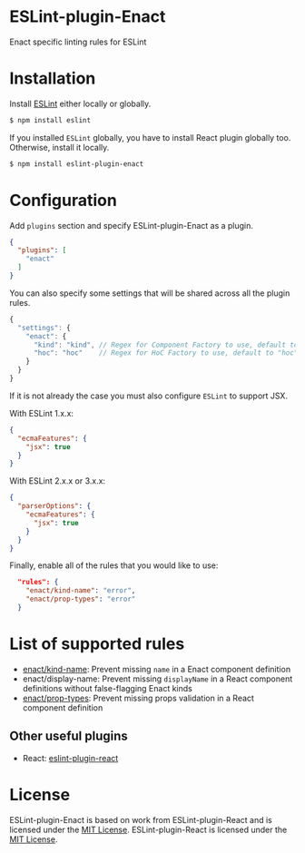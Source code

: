 ESLint-plugin-Enact
===================

Enact specific linting rules for ESLint

# Installation

Install [ESLint](https://www.github.com/eslint/eslint) either locally or globally.

```sh
$ npm install eslint
```

If you installed `ESLint` globally, you have to install React plugin globally too. Otherwise, install it locally.

```sh
$ npm install eslint-plugin-enact
```

# Configuration

Add `plugins` section and specify ESLint-plugin-Enact as a plugin.

```json
{
  "plugins": [
    "enact"
  ]
}
```

You can also specify some settings that will be shared across all the plugin rules.

```js
{
  "settings": {
    "enact": {
      "kind": "kind", // Regex for Component Factory to use, default to "kind"
      "hoc": "hoc"    // Regex for HoC Factory to use, default to "hoc"
    }
  }
}
```

If it is not already the case you must also configure `ESLint` to support JSX.

With ESLint 1.x.x:

```json
{
  "ecmaFeatures": {
    "jsx": true
  }
}
```

With ESLint 2.x.x or 3.x.x:

```json
{
  "parserOptions": {
    "ecmaFeatures": {
      "jsx": true
    }
  }
}
```

Finally, enable all of the rules that you would like to use:

```json
  "rules": {
    "enact/kind-name": "error",
    "enact/prop-types": "error"
  }
```

# List of supported rules

* [enact/kind-name](docs/rules/display-name.md): Prevent missing `name` in a Enact component definition
* enact/display-name: Prevent missing `displayName` in a React component definitions without false-flagging Enact kinds
* [enact/prop-types](docs/rules/prop-types.md): Prevent missing props validation in a React component definition

## Other useful plugins

- React: [eslint-plugin-react](https://github.com/yannickcr/eslint-plugin-react)

# License
ESLint-plugin-Enact is based on work from ESLint-plugin-React and is licensed under the [MIT License](http://www.opensource.org/licenses/mit-license.php).
ESLint-plugin-React is licensed under the [MIT License](http://www.opensource.org/licenses/mit-license.php).

